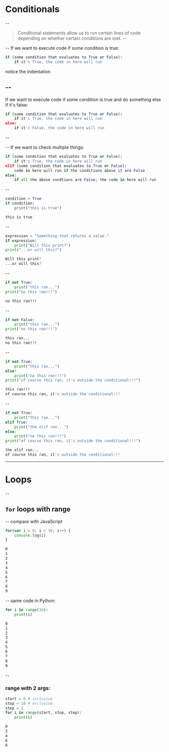 # Conditionals
--
>Conditional statements allow us to run certain lines of code depending on whether certain conditions are met. 
--

--
If we want to execute code if some condition is true:
```py
if (some condition that evaluates to True or False):
    if it's True, the code in here will run
```
notice the indentation
<!-- .element: class="fragment" -->
--
--
If we want to execute code if some condition is true and do something else if it's false:
```py
if (some condition that evaluates to True or False):
    if it's True, the code in here will run
else:
    if it's False, the code in here will run
```
--

--
If we want to check multiple things:
```py
if (some condition that evaluates to True or False):
    if it's True, the code in here will run
elif (some condition that evaluates to True or False):
    code in here will run if the conditions above it are False
else:
    if all the above condtions are False, the code in here will run
```
--
```py
condition = True
if condition:
    print("this is true")
```

```bash
this is true
```
<!-- .element: class="fragment" -->
--
```py
expression = "Something that returns a value."
if expression:
    print("Will this print?")
print("...or will this?")
```

```bash
Will this print?
...or will this?
```
<!-- .element: class="fragment" -->
--
```py
if not True:
    print("this ran...")
print("no this ran!!!")
```

```bash
no this ran!!!
```
<!-- .element: class="fragment" -->
--
```py
if not False:
    print("this ran...")
print("no this ran!!!")
```
```bash
this ran...
no this ran!!!
```
<!-- .element: class="fragment" -->
--
```py
if not True:
    print("this ran...")
else:
    print("no this ran!!!")
print("of course this ran, it's outside the conditional!!!")
```
```bash
this ran!!!
of course this ran, it's outside the conditional!!!
```
<!-- .element: class="fragment" -->
--
```py
if not True:
    print("this ran...")
elif True:
    print("the elif ran...")
else:
    print("no this ran!!!")
print("of course this ran, it's outside the conditional!!!")
```
```bash
the elif ran...
of course this ran, it's outside the conditional!!!
```
<!-- .element: class="fragment" -->
---
# Loops
--
## `for` loops with range
--
compare with JavaScript
```javascript
for(var i = 0; i < 10; i++) {
    console.log(i)
}
```
```bash
0
1
2
3
4
5
6
7
8
9
```
<!-- .element: class="fragment" -->
--
same code in Python:
```py
for i in range(10):
    print(i)
```
```bash
0
1
2
3
4
5
6
7
8
9
```
<!-- .element: class="fragment" -->
--
### range with 2 args:
```py
start = 0 # inclusive
stop = 10 # exclusive
step = 2
for i in range(start, stop, step):
    print(i)
```
```bash
0
2
4
6
8
```
<!-- .element: class="fragment" -->


